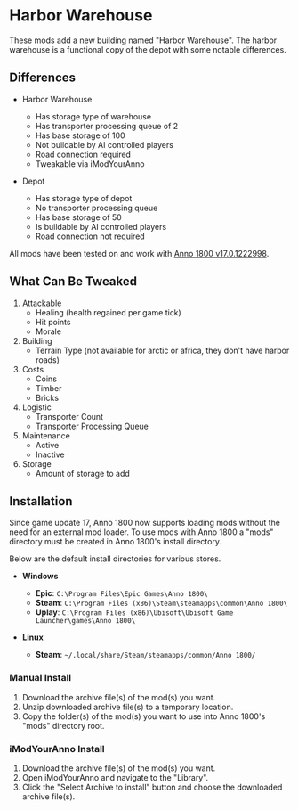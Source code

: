 # Harbor Warehouse

These mods add a new building named "Harbor Warehouse". The harbor warehouse is a functional copy of the depot with some notable differences.

## Differences

- Harbor Warehouse
  - Has storage type of warehouse
  - Has transporter processing queue of 2
  - Has base storage of 100
  - Not buildable by AI controlled players
  - Road connection required
  - Tweakable via iModYourAnno

- Depot
  - Has storage type of depot
  - No transporter processing queue
  - Has base storage of 50
  - Is buildable by AI controlled players
  - Road connection not required

All mods have been tested on and work with [Anno 1800 v17.0.1222998](https://anno-union.com/updates/anno-1800-pc-game-update-17/).

## What Can Be Tweaked

1. Attackable
   - Healing (health regained per game tick)
   - Hit points
   - Morale
2. Building
   - Terrain Type (not available for arctic or africa, they don't have harbor roads)
3. Costs
   - Coins
   - Timber
   - Bricks
4. Logistic
   - Transporter Count
   - Transporter Processing Queue
5. Maintenance
   - Active
   - Inactive
6. Storage
   - Amount of storage to add

## Installation

Since game update 17, Anno 1800 now supports loading mods without the need for an external mod loader. To use mods with Anno 1800 a "mods" directory must be created in Anno 1800's install directory.

Below are the default install directories for various stores.

- **Windows**
  - **Epic**: `C:\Program Files\Epic Games\Anno 1800\`
  - **Steam**: `C:\Program Files (x86)\Steam\steamapps\common\Anno 1800\`
  - **Uplay**: `C:\Program Files (x86)\Ubisoft\Ubisoft Game Launcher\games\Anno 1800\`

- **Linux**
  - **Steam**: `~/.local/share/Steam/steamapps/common/Anno 1800/`

### Manual Install

1. Download the archive file(s) of the mod(s) you want.
2. Unzip downloaded archive file(s) to a temporary location.
3. Copy the folder(s) of the mod(s) you want to use into Anno 1800's "mods" directory root.

### iModYourAnno Install

1. Download the archive file(s) of the mod(s) you want.
2. Open iModYourAnno and navigate to the "Library".
3. Click the "Select Archive to install" button and choose the downloaded archive file(s).
